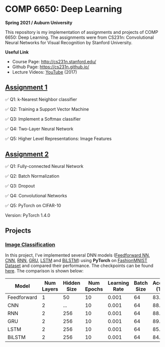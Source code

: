 # COMP 6650: Deep Learning
**Spring 2021 / Auburn University**

This repository is my implementation of assignments and projects of COMP 6650: Deep Learning. The assignments were from CS231n: Convolutional Neural Networks for Visual Recognition by Stanford University.

**Useful Link**
- Course Page: http://cs231n.stanford.edu/
- Github Page: https://cs231n.github.io/
- Lecture Videos: [YouTube](https://www.youtube.com/playlist?list=PL3FW7Lu3i5JvHM8ljYj-zLfQRF3EO8sYv) (2017)

## [Assignment 1](https://cs231n.github.io/assignments2019/assignment1/)
✅ Q1: k-Nearest Neighbor classifier

✅ Q2: Training a Support Vector Machine

✅ Q3: Implement a Softmax classifier

✅ Q4: Two-Layer Neural Network

✅ Q5: Higher Level Representations: Image Features

## [Assignment 2](https://cs231n.github.io/assignments2019/assignment2/)

✅ Q1: Fully-connected Neural Network

✅ Q2: Batch Normalization

✅ Q3: Dropout

✅ Q4: Convolutional Networks

✅ Q5: PyTorch on CIFAR-10

Version: PyTorch 1.4.0

## Projects
### [Image Classification](https://github.com/Mousumi44/Deep-Learning/tree/main/Projects/Image%20Classification)

In this project, I've implemented several DNN models ([Feedforward NN](https://github.com/Mousumi44/Deep-Learning/blob/main/Projects/Image%20Classification/NN%20Models/feedforward_classify.py), [CNN](https://github.com/Mousumi44/Deep-Learning/blob/main/Projects/Image%20Classification/NN%20Models/cnn_classify.py), [RNN](https://github.com/Mousumi44/Deep-Learning/blob/main/Projects/Image%20Classification/NN%20Models/rnn_classify.py), [GRU](https://github.com/Mousumi44/Deep-Learning/blob/main/Projects/Image%20Classification/NN%20Models/gru_classify.py), [LSTM](https://github.com/Mousumi44/Deep-Learning/blob/main/Projects/Image%20Classification/NN%20Models/lstm_classify.py) and [BiLSTM](https://github.com/Mousumi44/Deep-Learning/blob/main/Projects/Image%20Classification/NN%20Models/bidirectional_lstm_classify.py)) using **PyTorch** on [FashionMNIST Dataset](https://pytorch.org/vision/stable/datasets.html) and compared their performance. The checkpoints can be found [here](https://github.com/Mousumi44/Deep-Learning/tree/main/Projects/Image%20Classification/Checkpoints). The comparison is shown below:

| Model       | Num Layers | Hidden Size | Num Epochs | Learning Rate | Batch Size | Accuracy (Train) | Accuracy (Test) |
|-------------|------------|-------------|------------|---------------|------------|------------------|-----------------|
| Feedforward | 1          | 50          | 10         | 0.001         | 64         | 83.62 %          | 82.38 %         |
| CNN         | 2          | ...         | 10         | 0.001         | 64         | 88.53 %          | 87.70 %         |
| RNN         | 2          | 256         | 10         | 0.001         | 64         | 88.06 %          | 86.37 %         |
| GRU         | 2          | 256         | 10         | 0.001         | 64         | 89.95 %          | 87.80 %         |
| LSTM        | 2          | 256         | 10         | 0.001         | 64         | 85.40 %          | 84.06 %         |
| BiLSTM      | 2          | 256         | 10         | 0.001         | 64         | 84.47 %          | 83.47 %         |

